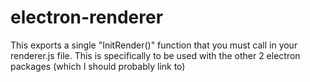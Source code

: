 # electron-renderer

This exports a single "InitRender()" function that you must call in your
renderer.js file. This is specifically to be used with the other 2 electron
packages (which I should probably link to)
